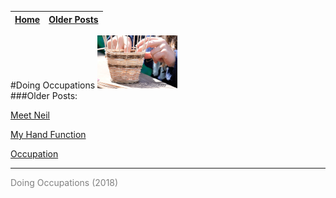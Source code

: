 
| [Home](index.html) | [Older Posts](archive.html) |
| --------|--------|

#Doing Occupations ![](img/basketlogo.jpg)
<br>
###Older Posts:


[Meet Neil](archive/meet_neil.html)

[My Hand Function](archive/my_hand_function.html)

[Occupation](archive/occupation.html)

***
<p style="color: grey;"> Doing Occupations (2018) </p>